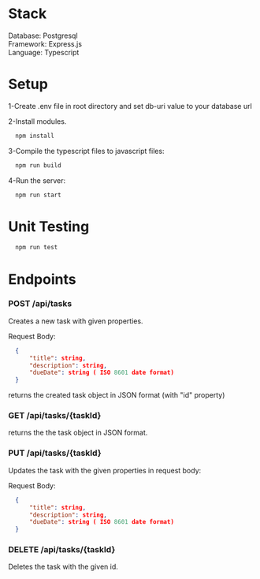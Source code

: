 
# Stack

Database: Postgresql\
Framework: Express.js\
Language: Typescript

# Setup

1-Create .env file in root directory and set db-uri value to your database url

2-Install modules.

```bash
  npm install
```

3-Compile the typescript files to javascript files:

```bash
  npm run build
```

4-Run the server:

```bash
  npm run start
```

# Unit Testing

```bash
  npm run test
```

# Endpoints

### POST /api/tasks
Creates a new task with given properties.

Request Body: 
```json
  {
      "title": string,
      "description": string,
      "dueDate": string ( ISO 8601 date format)
  }
```

returns the created task object in JSON format (with "id" property)

### GET /api/tasks/{taskId}

returns the the task object in JSON format.

### PUT /api/tasks/{taskId}

Updates the task with the given properties in request body:

Request Body: 
```json
  {
      "title": string,
      "description": string,
      "dueDate": string ( ISO 8601 date format)
  }
```

### DELETE /api/tasks/{taskId}

Deletes the task with the given id.

